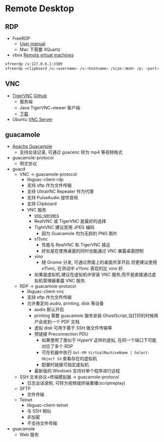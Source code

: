 # Remote Desktop

## RDP

* FreeRDP
  * [User manual](https://github.com/awakecoding/FreeRDP-Manuals/blob/master/User/FreeRDP-User-Manual.markdown)
  * Mac 下需要 XQuartz
* vbox [Remote virtual machines](https://www.virtualbox.org/manual/ch07.html)


```bash
xfreerdp /v:127.0.0.1:3389
xfreerdp +clipboard /u:<username> /v:<hostname> /size:<WxH> /p: <port>
```
## VNC

* [TigerVNC](http://tigervnc.org/) [Github](https://github.com/TigerVNC/tigervnc)
  * 服务端
  * Java TigerVNC-viewer 客户端
  * [下载](https://bintray.com/tigervnc/stable/tigervnc)
* Ubuntu [VNC Server](https://help.ubuntu.com/community/VNC/Servers)

## guacamole

* [Apache Guacamole](http://guacamole.incubator.apache.org/)
  * 支持会话记录, 可通过 guacenc 转为 mp4 等视频格式
* guacamole-protocol
  * 明文协议
* guacd
  * VNC -> guacamole-protocol
    * libguac-client-rdp
    * 支持 sftp 作为文件传输
    * 支持 UltraVNC Repeater 作为代理
    * 支持 PulseAudio 提供音频
    * 支持 Clipboard
    * VNC 服务
      * [vnc-servers](http://guacamole.incubator.apache.org/doc/gug/configuring-guacamole.html#vnc-servers)
      * RealVNC 或 TigerVNC 是最好的选择
      * TightVNC 建议禁用 JPEG 编码
        * 因为 Guacamole 均为无损的 PNG 图片
      * x11vnc
        * 性能与 RealVNC 和 TigerVNC 接近
        * 好处是在使用桌面的同时也能通过 VNC 暴露桌面控制
      * vino
        * 随 Gnome 分发, 可通过界面上的桌面共享开启.但更建议使用 x11vnc, 在测试中 x11vnc 表现的比 vino 好.
      * 如果是虚拟机,建议在虚拟机中安装 VNC 服务,而不是直接通过虚拟机管理器暴露 VNC 服务.
  * RDP -> guacamole-protocol
    * libguac-client-vnc
    * 支持 sftp 作为文件传输
    * 允许重定向 audio, printing, disk 等设备
      * audio 默认开启
      * printing 需要 guacamole 服务安装 GhostScript,当打印的时候用户会收到一个 PDF 文档
      * 虚拟 disk 可用于基于 SSH 做文件传输等
      * 预链接 Preconnection PDU
        * 如果使用了类似于 HyperV 这样的虚拟, 在同一个端口下可能对应了多个 RDP
        * 可在机器中执行 `Get-VM VirtualMachineName | Select-Object Id` 查看存在的虚拟机
        * 配置时链接可指定虚拟机
      * 最新版的 Windows 支持对单个程序进行远程
  * SSH 文本协议+终端模拟器 -> guacamole-protocol
    * 日志会话录制, 可转为视频或终端重播(scriptreplay)
  * SFTP
    * 文件传输
  * Telnet
    * libguac-client-telnet
    * 与 SSH 相似
    * 非加密
    * 不支持文件传输
* guacamole
  * Web 服务
